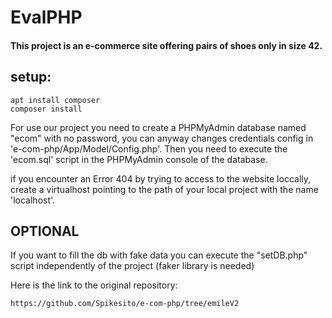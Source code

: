 # EvalPHP

#### This project is an e-commerce site offering pairs of shoes only in size 42.

## setup:

```
apt install composer
composer install
```

For use our project you need to create a PHPMyAdmin database named "ecom" with no password,
you can anyway changes credentials config in 'e-com-php/App/Model/Config.php'.
Then you need to execute the 'ecom.sql' script in the PHPMyAdmin console of the database.

if you encounter an Error 404 by trying to access to the website loccally,
create a virtualhost pointing to the path of your local project with the name 'localhost'.

## OPTIONAL
If you want to fill the db with fake data you can execute the "setDB.php" script independently of the project (faker library is needed)

Here is the link to the original repository:

```
https://github.com/Spikesito/e-com-php/tree/emileV2
```
